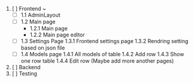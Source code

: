 1. [ ] Frontend ~
    - [ ] 1.1 AdminLayout
    - [ ] 1.2 Main page 
        - 1.2.1 Main page
        - 1.2.2 Main page editor
    - [ ] 1.3 Settings Page
        1.3.1 Frontend settings page
        1.3.2 Rendring setting based on json file
    - [ ] 1.4 Models page
        1.4.1 All models of table 
        1.4.2 Add row
        1.4.3 Show one row table
        1.4.4 Edit row
    (Maybe add more another pages)
2. [ ] Backend
3. [ ] Testing